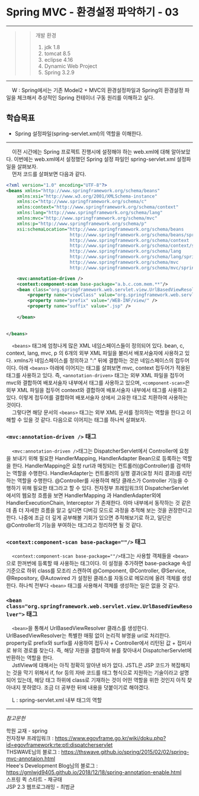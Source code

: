 # Spring MVC - 환경설정 파악하기 - 03

<hr/>

>>개발 환경
>>1. jdk 1.8
>>2. tomcat 8.5
>>3. eclipse 4.16
>>4. Dynamic Web Project
>>5. Spring 3.2.9

<hr/>

&nbsp;&nbsp;&nbsp;&nbsp;W : Spring에서는 기존 Model2 + MVC의 환경설정파일과 Spring의 환경설정 파일을 체크해서 추상적인 Spring 컨테이너 구동 원리를 이해하고 싶다.

## 학습목표
- Spring 설정파일(spring-servlet.xml)의 역할을 이해한다.
<hr/>

&nbsp;&nbsp;&nbsp;&nbsp;이전 시간에는 Spring 프로젝트 진행시에 설정해야 하는 web.xml에 대해 알아보았다. 이번에는 web.xml에서 설정했던 Spring 설정 파일인 spring-servlet.xml 설정파일을 살펴보자.  
&nbsp;&nbsp;&nbsp;&nbsp;먼저 코드를 살펴보면 다음과 같다.

```xml
<?xml version="1.0" encoding="UTF-8"?>
<beans xmlns="http://www.springframework.org/schema/beans"
	xmlns:xsi="http://www.w3.org/2001/XMLSchema-instance"
	xmlns:c="http://www.springframework.org/schema/c"
	xmlns:context="http://www.springframework.org/schema/context"
	xmlns:lang="http://www.springframework.org/schema/lang"
	xmlns:mvc="http://www.springframework.org/schema/mvc"
	xmlns:p="http://www.springframework.org/schema/p"
	xsi:schemaLocation="http://www.springframework.org/schema/beans 
						http://www.springframework.org/schema/beans/spring-beans.xsd
						http://www.springframework.org/schema/context 
						http://www.springframework.org/schema/context/spring-context.xsd
						http://www.springframework.org/schema/lang 
						http://www.springframework.org/schema/lang/spring-lang.xsd
						http://www.springframework.org/schema/mvc
						http://www.springframework.org/schema/mvc/spring-mvc.xsd">

	<mvc:annotation-driven />
	<context:component-scan base-package="a.b.c.com.mem.**"/>
	<bean class="org.springframework.web.servlet.view.UrlBasedViewResolver" >
		<property name="viewClass" value="org.springframework.web.servlet.view.JstlView"></property>
		<property name="prefix" value="/WEB-INF/view/" />
		<property name="suffix" value=".jsp" />
	
	</bean>	
		
	
</beans>
```
&nbsp;&nbsp;&nbsp;&nbsp;`<beans>` 태그에 엄청나게 많은 XML 네임스페이스들이 정의되어 있다. bean, c, context, lang, mvc, p 의 6개의 외부 XML 파일을 불러서 배포서술자에 사용하고 있다. xmlns가 네임스페이스를 정의하고 ":" 뒤에 결합하는 것은 네임스페이스의 접두어이다. 아래 `<beans>` 아래에 이어지는 태그를 살펴보면 mvc, context 접두어가 적용된 태그를 사용하고 있다. 즉, `<annotation-driven>` 태그는 외부 XML 파일을 접두어 mvc와 결합하여 배포서술자 내부에서 태그를 사용하고 있으며, `<component-scan>`은 외부 XML 파일을 접두어 context와 결합하여 배포서술자 내부에서 태그를 사용하고 있다. 이렇게 접두어를 결합하여 배포서술자 상에서 고유한 태그로 치환하여 사용하는 것이다.  
&nbsp;&nbsp;&nbsp;&nbsp;그렇다면 해당 문서의 `<beans>` 태그는 외부 XML 문서를 정의하는 역할을 한다고 이해할 수 있을 것 같다. 다음으로 이어지는 태그를 하나씩 살펴보자.

### `<mvc:annotation-driven />` 태그
&nbsp;&nbsp;&nbsp;&nbsp;`<mvc:annotation-driven />`태그는 DispatcherServlet에서 Controller에 요청을 보내기 위해 필요한 HandlerMapping, HandlerAdapter Bean으로 등록하는 역할을 한다. HandlerMapping은 요청 rurl과 매칭되는 컨트롤러(@Controller)를 검색하는 역할을 수행한다. HandlerAdapter는 컨트롤러의 실행 결과(요청 처리 결과)를 리턴하는 역할을 수행한다. @Controller를 사용하여 해당 클래스가 Controller 기능을 수행하기 위해 필요한 태그라고 할 수 있다. 전자정부 프레임워크의 DispatcherServlet에서의 웹요청 흐름을 보면 HandlerMapping 과 HandlerAdapter외에 HandlerExecutionChain, Interceptor 가 존재한다. 아마 내부에서 동작하는 것 같은데 좀 더 자세한 흐름을 알고 싶다면 디버깅 모드로 과정을 추적해 보는 것을 권장한다고 한다. 나중에 조금 더 깊게 공부해볼 기회가 있으면 추적해보기로 하고, 일단은 @Controller의 기능을 부여하는 태그라고 정리하면 될 것 같다.

### `<context:component-scan base-package=""/>` 태그
&nbsp;&nbsp;&nbsp;&nbsp;`<context:component-scan base-package=""/>`태그는 사용할 객체들을 `<bean>`으로 한꺼번에 등록할 때 사용하는 태그이다. 이 설정을 추가하면 base-package 속성 기준으로 하위 class를 모조리 스캔하여 @Component, @Controller, @Service, @Repository, @Autowired 가 설정된 클래스를 자동으로 메모리에 올려 객체를 생성한다. 하나씩 전부다 `<bean>` 태그를 사용해서 객체를 생성하는 일은 없을 것 같다.

### `<bean class="org.springframework.web.servlet.view.UrlBasedViewResolver">` 태그
&nbsp;&nbsp;&nbsp;&nbsp;`<bean>`을 통해서 UrlBasedViewResolver 클래스를 생성한다. UrlBasedViewResolver는 특별한 매핑 없이 논리적 뷰명을 url로 처리한다. property로 prefix와 surfix를 사용하여 접두사 + Controller에서 리턴된 값 + 접미사로 뷰의 경로를 찾는다. 즉, 해당 자원을 결합하여 뷰를 찾아내서 DispatcherServlet에 반환하는 역할을 한다.  
&nbsp;&nbsp;&nbsp;&nbsp;JstlView에 대해서는 아직 정확히 알아낸 바가 없다. JSTL은 JSP 코드가 복잡해지는 것을 막기 위해서 if, for 등의 자바 코드를 태그 형식으로 지원하는 기술이라고 설명되어 있는데, 해당 태그 하위에 class로 기재하는 것이 어떤 역할을 위한 것인지 아직 찾아내지 못하였다. 조금 더 공부한 뒤에 내용을 덧붙이기로 해야겠다.

&nbsp;&nbsp;&nbsp;&nbsp;L : spring-servlet.xml 내부 태그의 역할


<hr/>

_참고문헌_

 학원 교재 - spring  
전자정부 프레임워크 : <https://www.egovframe.go.kr/wiki/doku.php?id=egovframework:rte:ptl:dispatcherservlet>  
THSWAVE님의 블로그 : <https://thswave.github.io/spring/2015/02/02/spring-mvc-annotaion.html>  
Heee's Development Blog님의 블로그 : <https://gmlwjd9405.github.io/2018/12/18/spring-annotation-enable.html>  
스프링 퀵 스타트 - 채규태  
JSP 2.3 웹프로그래밍 - 최범균  
